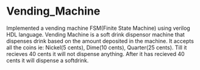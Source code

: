 # Vending_Machine
Implemented a vending machine FSM(Finite State Machine) using verilog HDL language.
Vending Machine is a soft drink dispensor machine that dispenses drink based on the amount deposited in the machine. It accepts all the coins ie: Nickel(5 cents), Dime(10 cents), Quarter(25 cents). Till it recieves 40 cents it will not dispense anything. After it has recieved 40 cents it will dispense a softdrink.
